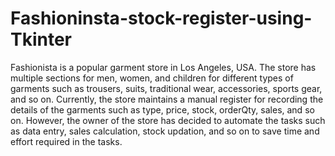 # Fashioninsta-stock-register-using-Tkinter

Fashionista  is  a  popular  garment  store  in  Los  Angeles,  USA.  The  store  has multiple  sections  for  men,  women,  and  children  for  different  types  of  garments such  as  trousers,  suits,  traditional  wear,  accessories,  sports  gear,  and  so  on. Currently,  the  store  maintains  a  manual  register  for  recording  the  details  of  the garments  such  as  type,  price,  stock,  orderQty,  sales,  and  so  on.  However,  the owner  of  the  store  has  decided  to  automate  the  tasks  such  as  data  entry,  sales calculation,  stock  updation,  and  so  on  to  save  time  and  effort  required  in  the tasks.  
